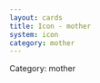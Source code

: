 ```yaml
---
layout: cards
title: Icon - mother
system: icon
category: mother
---
```

<div class="alert alert-secondary mb-4"><span class="i18n innerHTML-category">Category: </span><span class="i18n innerHTML-cat-mother">mother</span></div>
